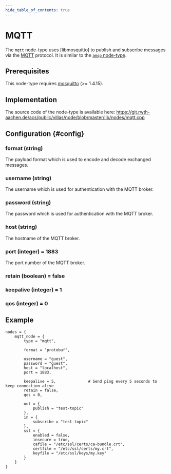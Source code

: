 ```yaml
---
hide_table_of_contents: true
---
```


# MQTT

The `mqtt` node-type uses [libmosquitto] to publish and subscribe messages via the [MQTT](http://mqtt.org) protocol. It is similar to the [`amqp` node-type](amqp.md).

## Prerequisites

This node-type requires [mosquitto](https://mosquitto.org) (>= 1.4.15).

## Implementation

The source code of the node-type is available here:
https://git.rwth-aachen.de/acs/public/villas/node/blob/master/lib/nodes/mqtt.cpp

## Configuration {#config}

### format (string)

The payload format which is used to encode and decode exchanged messages.

### username (string)

The username which is used for authentication with the MQTT broker.

### password (string)

The password which is used for authentication with the MQTT broker.

### host (string)

The hostname of the MQTT broker.

### port (integer) = 1883

The port number of the MQTT broker.

### retain (boolean) = false

### keepalive (integer) = 1

### qos (integer) = 0

## Example

``` url="external/node/etc/examples/nodes/mqtt.conf" title="node/etc/examples/nodes/mqtt.conf"
nodes = {
	mqtt_node = {
		type = "mqtt",
		
		format = "protobuf",
		
		username = "guest",
		password = "guest",
		host = "localhost",
		port = 1883,
		
		keepalive = 5,				# Send ping every 5 seconds to keep connection alive
		retain = false,
		qos = 0,

		out = {
			publish = "test-topic"
		},
		in = {
			subscribe = "test-topic"
		},
		ssl = {
			enabled = false,
			insecure = true,
			cafile = "/etc/ssl/certs/ca-bundle.crt",
			certfile = "/etc/ssl/certs/my.crt",
			keyfile = "/etc/ssl/keys/my.key"
		}
	}
}
```
